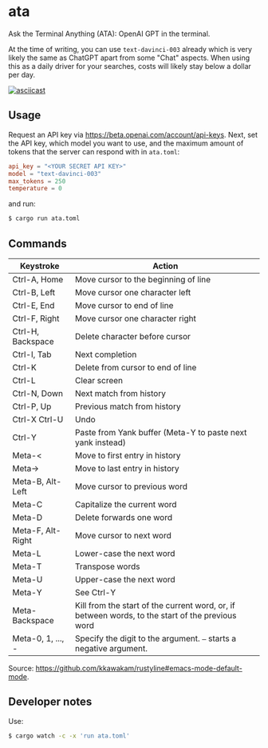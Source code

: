 # ata

Ask the Terminal Anything (ATA): OpenAI GPT in the terminal.

At the time of writing, you can use `text-davinci-003` already which is very likely the same as ChatGPT apart from some "Chat" aspects.
When using this as a daily driver for your searches, costs will likely stay below a dollar per day.

[![asciicast](https://asciinema.org/a/553907.svg)](https://asciinema.org/a/553907)

## Usage

Request an API key via <https://beta.openai.com/account/api-keys>.
Next, set the API key, which model you want to use, and the maximum amount of tokens that the server can respond with in `ata.toml`:

```toml
api_key = "<YOUR SECRET API KEY>"
model = "text-davinci-003"
max_tokens = 250
temperature = 0
```

and run:

```sh
$ cargo run ata.toml
```

## Commands

| Keystroke         | Action                                                                                           |
| ----------------- | ------------------------------------------------------------------------------------------------ |
| Ctrl-A, Home      | Move cursor to the beginning of line                                                             |
| Ctrl-B, Left      | Move cursor one character left                                                                   |
| Ctrl-E, End       | Move cursor to end of line                                                                       |
| Ctrl-F, Right     | Move cursor one character right                                                                  |
| Ctrl-H, Backspace | Delete character before cursor                                                                   |
| Ctrl-I, Tab       | Next completion                                                                                  |
| Ctrl-K            | Delete from cursor to end of line                                                                |
| Ctrl-L            | Clear screen                                                                                     |
| Ctrl-N, Down      | Next match from history                                                                          |
| Ctrl-P, Up        | Previous match from history                                                                      |
| Ctrl-X Ctrl-U     | Undo                                                                                             |
| Ctrl-Y            | Paste from Yank buffer (Meta-Y to paste next yank instead)                                       |
| Meta-<            | Move to first entry in history                                                                   |
| Meta->            | Move to last entry in history                                                                    |
| Meta-B, Alt-Left  | Move cursor to previous word                                                                     |
| Meta-C            | Capitalize the current word                                                                      |
| Meta-D            | Delete forwards one word                                                                         |
| Meta-F, Alt-Right | Move cursor to next word                                                                         |
| Meta-L            | Lower-case the next word                                                                         |
| Meta-T            | Transpose words                                                                                  |
| Meta-U            | Upper-case the next word                                                                         |
| Meta-Y            | See Ctrl-Y                                                                                       |
| Meta-Backspace    | Kill from the start of the current word, or, if between words, to the start of the previous word |
| Meta-0, 1, ..., - | Specify the digit to the argument. `–` starts a negative argument.                               |

Source: <https://github.com/kkawakam/rustyline#emacs-mode-default-mode>.

## Developer notes

Use:

```sh
$ cargo watch -c -x 'run ata.toml'
```
